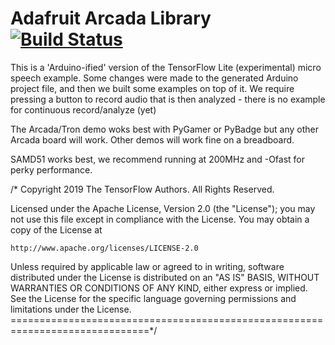 # Adafruit Arcada Library [![Build Status](https://travis-ci.com/adafruit/Adafruit_TFLite_Micro_Speech.svg?branch=master)](https://travis-ci.com/adafruit/Adafruit_TFLite_Micro_Speech)

This is a 'Arduino-ified' version of the TensorFlow Lite (experimental) micro speech example. Some changes were made to the generated Arduino project file, and then we built some examples on top of it. We require pressing a button to record audio that is then analyzed - there is no example for continuous record/analyze (yet)

The Arcada/Tron demo woks best with PyGamer or PyBadge but any other Arcada board will work. Other demos will work fine on a breadboard.

SAMD51 works best, we recommend running at 200MHz and -Ofast for perky performance. 


/* Copyright 2019 The TensorFlow Authors. All Rights Reserved.

Licensed under the Apache License, Version 2.0 (the "License");
you may not use this file except in compliance with the License.
You may obtain a copy of the License at

    http://www.apache.org/licenses/LICENSE-2.0

Unless required by applicable law or agreed to in writing, software
distributed under the License is distributed on an "AS IS" BASIS,
WITHOUT WARRANTIES OR CONDITIONS OF ANY KIND, either express or implied.
See the License for the specific language governing permissions and
limitations under the License.
==============================================================================*/
